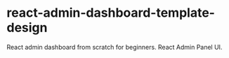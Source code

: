 # react-admin-dashboard-template-design
React admin dashboard from scratch for beginners. React Admin Panel UI.
